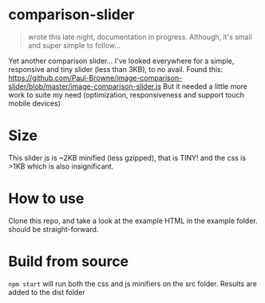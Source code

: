 # comparison-slider
> wrote this late night, documentation in progress. Although, it's small and super simple to follow...

Yet another comparison slider... I've looked everywhere for a simple, responsive and tiny slider (less than 3KB), to no avail.
Found this: https://github.com/Paul-Browne/image-comparison-slider/blob/master/image-comparison-slider.js
But it needed a little more work to suite my need (optimization, responsiveness and support touch mobile devices)

# Size
This slider js is ~2KB minified (less gzipped), that is TINY! and the css is >1KB which is also insignificant.

# How to use
Clone this repo, and take a look at the example HTML in the example folder. should be straight-forward.

# Build from source
`npm start` will run both the css and js minifiers on the src folder. Results are added to the dist folder